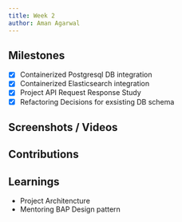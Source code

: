 ```yaml
---
title: Week 2
author: Aman Agarwal
---
```


## Milestones
- [x] Containerized Postgresql DB integration 
- [x] Containerized Elasticsearch integration 
- [x] Project API Request Response Study
- [x] Refactoring Decisions for exsisting DB schema

## Screenshots / Videos 

## Contributions

## Learnings
- Project Architencture
- Mentoring BAP Design pattern
